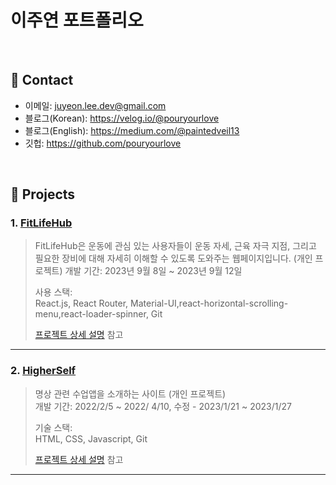 # 이주연 포트폴리오

</br>

## :pushpin: Contact
- 이메일: juyeon.lee.dev@gmail.com
- 블로그(Korean): https://velog.io/@pouryourlove
- 블로그(English): https://medium.com/@paintedveil13
- 깃헙: https://github.com/pouryourlove

</br>

## :pushpin: Projects
### 1. [FitLifeHub](https://github.com/pouryourlove/FitLifeHub)
>FitLifeHub은 운동에 관심 있는 사용자들이 운동 자세, 근육 자극 지점, 그리고 필요한 장비에 대해 자세히 이해할 수 있도록 도와주는 웹페이지입니다. (개인 프로젝트)
>개발 기간: 2023년 9월 8일 ~ 2023년 9월 12일
>  
>사용 스택:  
>React.js, React Router, Material-UI,react-horizontal-scrolling-menu,react-loader-spinner, Git 
>  
>[프로젝트 상세 설명](https://github.com/pouryourlove/FitLifeHub) 참고

---

### 2. [HigherSelf](https://github.com/pouryourlove/higherself-project)
> 명상 관련 수업앱을 소개하는 사이트 (개인 프로젝트)  
>개발 기간: 2022/2/5 ~ 2022/ 4/10, 수정 - 2023/1/21 ~ 2023/1/27  
>  
>기술 스택:  
> HTML, CSS, Javascript, Git  
>  
>[프로젝트 상세 설명](https://github.com/pouryourlove/higherself-project) 참고

---


